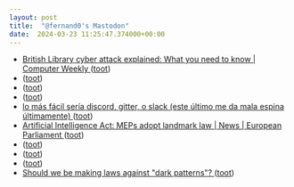 ```yaml
---
layout: post
title:  "@fernand0's Mastodon"
date:  2024-03-23 11:25:47.374000+00:00
---
```

*  [British Library cyber attack explained: What you need to know \| Computer Weekly ](https://www.computerweekly.com/feature/British-Library-cyber-attack-explained-What-you-need-to-kno) ([toot](https://mastodon.social/@fernand0/112144754106254630))
*  [ ](https://mastodon.social/users/fernand0/statuses/112144668085973322/activity) ([toot](https://mastodon.social/users/fernand0/statuses/112144668085973322/activity))
*  [ ](https://mastodon.green/@fanta) ([toot](https://mastodon.social/@fernand0/112144588407606614))
*  [ ](https://mastodon.green/@fanta) ([toot](https://mastodon.social/@fernand0/112144486047064879))
*  [lo más fácil sería discord, gitter, o slack (este último me da mala espina últimamente) ](https://mastodon.social/@fernand0/112144430037552500) ([toot](https://mastodon.social/@fernand0/112144430037552500))
*  [Artificial Intelligence Act: MEPs adopt landmark law \| News \| European Parliament ](https://www.europarl.europa.eu/news/en/press-room/20240308IPR19015/artificial-intelligence-act-meps-adopt-landmark-la) ([toot](https://mastodon.social/@fernand0/112144428795523470))
*  [ ](https://social.hispabot.freemyip.com/@hispa) ([toot](https://mastodon.social/@fernand0/112144428210849094))
*  [ ](https://mastodon.green/@fanta) ([toot](https://mastodon.social/@fernand0/112144426838903992))
*  [ ](https://ieji.de/@GatOscuro) ([toot](https://mastodon.social/@fernand0/112144424901314807))
*  [Should we be making laws against "dark patterns"? ](https://dev.to/moopet/should-we-be-making-laws-against-dark-patterns-1dl) ([toot](https://mastodon.social/@fernand0/112144264621736819))

